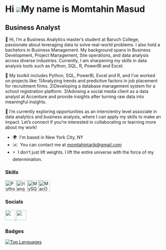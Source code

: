 Hi ![](https://user-images.githubusercontent.com/18350557/176309783-0785949b-9127-417c-8b55-ab5a4333674e.gif)My name is Momtahin Masud
======================================================================================================================================

Business Analyst
----------------

👋 Hi, I’m a Business Analytics master’s student at Baruch College, passionate about leveraging data to solve real-world problems. I also hold a bachelors in Business Management. My background spans in Business Development, Project Management, Site operations, and data analysis across diverse industries. Currently, I am sharpening my skills in data analysis tools such as Python, SQL, R, PowerBI and Excel. 

🔧 My toolkit includes Python, SQL, PowerBi, Excel and R, and I’ve worked on projects like: 
1)Analyzing trends and predictive factors in job placement for recruitment firms. 
2)Developing a database management system for a school registration platform. 
3)Advising a social media client as a data analyst at Accenture and provide insights after turning raw data into meaningful insights. 

🚀 I’m currently exploring opportunities as an intern/entry level associate in data analytics and business analysis, where I can apply my skills to make an impact. Let’s connect if you’re interested in collaborating or learning more about my work!

* 🌍  I'm based in New York City, NY
* ✉️  You can contact me at [momtahintarik@gmail.com](mailto:momtahintarik@gmail.com)
* ⚡  I don’t just lift weights. I lift the entire universe with the force of my determination.

### Skills


<p align="left">
<a href="https://www.python.org/" target="_blank" rel="noreferrer"><img src="https://raw.githubusercontent.com/danielcranney/readme-generator/main/public/icons/skills/python-colored.svg" width="36" height="36" alt="Python" /></a><a href="https://www.r-project.org/" target="_blank" rel="noreferrer"><img src="https://raw.githubusercontent.com/danielcranney/readme-generator/main/public/icons/skills/rlang-colored.svg" width="36" height="36" alt="rlang" /></a><a href="https://www.mysql.com/" target="_blank" rel="noreferrer"><img src="https://raw.githubusercontent.com/danielcranney/readme-generator/main/public/icons/skills/mysql-colored.svg" width="36" height="36" alt="MySQL" /></a><a href="https://apple.com" target="_blank" rel="noreferrer"><img src="https://raw.githubusercontent.com/danielcranney/readme-generator/main/public/icons/skills/macos-colored-dark.svg" width="36" height="36" alt="MacOS" /></a>
</p>


### Socials

<p align="left"> <a href="https://www.github.com/Momtahin1999" target="_blank" rel="noreferrer"> <picture> <source media="(prefers-color-scheme: dark)" srcset="https://raw.githubusercontent.com/danielcranney/readme-generator/main/public/icons/socials/github-dark.svg" /> <source media="(prefers-color-scheme: light)" srcset="https://raw.githubusercontent.com/danielcranney/readme-generator/main/public/icons/socials/github.svg" /> <img src="https://raw.githubusercontent.com/danielcranney/readme-generator/main/public/icons/socials/github.svg" width="32" height="32" /> </picture> </a> <a href="https://www.linkedin.com/in/Momtahin Masud" target="_blank" rel="noreferrer"> <picture> <source media="(prefers-color-scheme: dark)" srcset="https://raw.githubusercontent.com/danielcranney/readme-generator/main/public/icons/socials/linkedin-dark.svg" /> <source media="(prefers-color-scheme: light)" srcset="https://raw.githubusercontent.com/danielcranney/readme-generator/main/public/icons/socials/linkedin.svg" /> <img src="https://raw.githubusercontent.com/danielcranney/readme-generator/main/public/icons/socials/linkedin.svg" width="32" height="32" /> </picture> </a></p>

### Badges

<a href="https://github.com/Momtahin1999" align="left"><img src="https://github-readme-stats.vercel.app/api/top-langs/?username=Momtahin1999&langs_count=10&title_color=0891b2&text_color=ffffff&icon_color=0891b2&bg_color=1c1917&hide_border=true&locale=en&custom_title=Top%20%Languages" alt="Top Languages" /></a>
